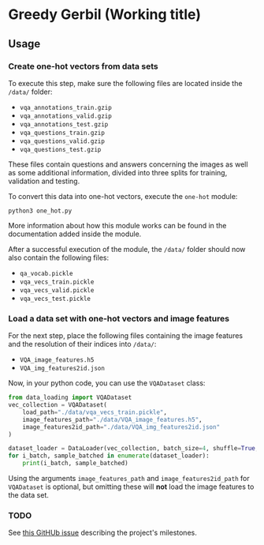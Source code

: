 # Greedy Gerbil (Working title)
## Usage

### Create one-hot vectors from data sets

To execute this step, make sure the following files are located inside the
`/data/` folder:

* `vqa_annotations_train.gzip`
* `vqa_annotations_valid.gzip`
* `vqa_annotations_test.gzip`
* `vqa_questions_train.gzip`
* `vqa_questions_valid.gzip`
* `vqa_questions_test.gzip`

These files contain questions and answers concerning the images as well
as some additional information, divided into three splits for training,
validation and testing.

To convert this data into one-hot vectors, execute the `one-hot` module:

    python3 one_hot.py

More information about how this module works can be found in the documentation
added inside the module.

After a successful execution of the module, the `/data/` folder should now
also contain the following files:

* `qa_vocab.pickle`
* `vqa_vecs_train.pickle`
* `vqa_vecs_valid.pickle`
* `vqa_vecs_test.pickle`

### Load a data set with one-hot vectors and image features

For the next step, place the following files containing the image features
and the resolution of their indices into `/data/`:

* `VQA_image_features.h5`
* `VQA_img_features2id.json`

Now, in your python code, you can use the `VQADataset` class:

```python
from data_loading import VQADataset
vec_collection = VQADataset(
    load_path="./data/vqa_vecs_train.pickle",
    image_features_path="./data/VQA_image_features.h5",
    image_features2id_path="./data/VQA_img_features2id.json"
)

dataset_loader = DataLoader(vec_collection, batch_size=4, shuffle=True, num_workers=4)
for i_batch, sample_batched in enumerate(dataset_loader):
    print(i_batch, sample_batched)
```

Using the arguments `image_features_path` and `image_features2id_path` for
`VQADataset` is optional, but omitting these will **not** load the image features
to the data set.


### TODO
See [this GitHUb issue](https://github.com/Kaleidophon/greedy-gerbil/issues/4)
describing the project's milestones.

